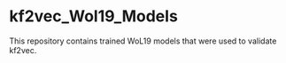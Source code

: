 # kf2vec_Wol19_Models
This repository contains trained WoL19 models that were used to validate kf2vec.
